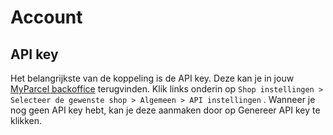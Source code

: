 # Account

## API key

Het belangrijkste van de koppeling is de API key. Deze kan je in
jouw [MyParcel backoffice] terugvinden. Klik links onderin
op `Shop instellingen > Selecteer de gewenste shop > Algemeen > API instellingen`
.
Wanneer je nog geen API key hebt, kan je deze aanmaken door op Genereer API key
te klikken.

<MPImg src="/documentation/shopify/shopify-api-settings.png" alt="Shopify api settings" />

[MyParcel backoffice]: https://backoffice.myparcel.nl/
